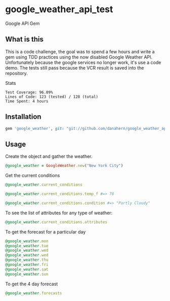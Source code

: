 # google_weather_api_test
Google API Gem

## What is this
This is a code challenge, the goal was to spend a few hours and write a gem using TDD practices using the now disabled Google Weather API.
Unfortunately because the google services no longer work, it's use a code demo.  The tests still pass because the VCR result is saved into the repository.

Stats
```Text
Test Coverage: 96.09%
Lines of Code: 123 (tested) / 128 (total)
Time Spent: 4 hours
```


## Installation
```Ruby
gem 'google_weather', git: "git://github.com/danahern/google_weather_api_test"
```

## Usage
Create the object and gather the weather.

```Ruby
@google_weather = GoogleWeather.new("New York City")
```

Get the current conditions

```Ruby
@google_weather.current_conditions
```

```Ruby
@google_weather.current_conditions.temp_f #=> 78
```

```Ruby
@google_weather.current_conditions.condition #=> "Partly Cloudy"
```

To see the list of attributes for any type of weather:

```Ruby
@google_weather.current_conditions.attributes
```


To get the forecast for a particular day

```Ruby
@google_weather.mon
@google_weather.tue
@google_weather.wed
@google_weather.wed
@google_weather.thu
@google_weather.fri
@google_weather.sat
@google_weather.sun
```

To get the 4 day forecast

```Ruby
@google_weather.forecasts
```
